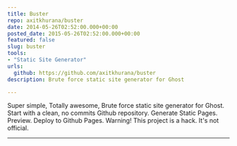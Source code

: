 ```yaml
---
title: Buster
repo: axitkhurana/buster
date: 2014-05-26T02:52:00.000+00:00
posted_date: 2015-05-26T02:52:00.000+00:00
featured: false
slug: buster
tools:
- "Static Site Generator"
urls:
  github: https://github.com/axitkhurana/buster
description: Brute force static site generator for Ghost

---
```

Super simple, Totally awesome, Brute force static site generator for Ghost. Start with a clean, no commits Github repository.
Generate Static Pages. Preview. Deploy to Github Pages. Warning! This project is a hack. It's not official.




---
